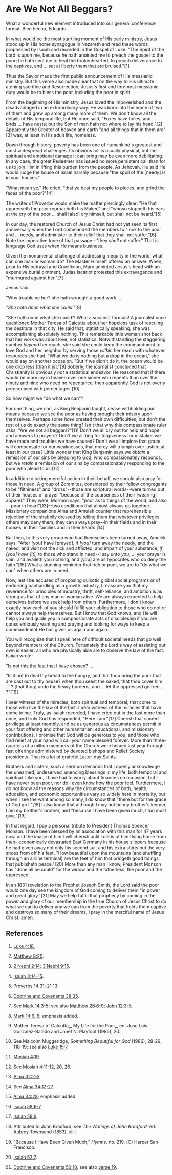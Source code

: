 # Are We Not All Beggars?

What a wonderful new element introduced into our general conference format.
Bien hecho, Eduardo.

In what would be the most startling moment of His early ministry, Jesus stood
up in His home synagogue in Nazareth and read these words prophesied by Isaiah
and recorded in the Gospel of Luke: "The Spirit of the Lord is upon me,
because he hath anointed me to preach the gospel to the poor; he hath sent me
to heal the brokenhearted, to preach deliverance to the captives, and ... set at
liberty them that are bruised."[1]

Thus the Savior made the first public announcement of His messianic ministry.
But this verse also made clear that on the way to His ultimate atoning
sacrifice and Resurrection, Jesus's first and foremost messianic duty would be
to bless the poor, including the poor in spirit.

From the beginning of His ministry, Jesus loved the impoverished and the
disadvantaged in an extraordinary way. He was born into the home of two of
them and grew up among many more of them. We don't know all the details of His
temporal life, but He once said, "Foxes have holes, and ... birds ... have nests;
but the Son of man hath not where to lay his head."[2] Apparently the Creator
of heaven and earth "and all things that in them are"[3] was, at least in His
adult life, homeless.

Down through history, poverty has been one of humankind's greatest and most
widespread challenges. Its obvious toll is usually physical, but the spiritual
and emotional damage it can bring may be even more debilitating. In any case,
the great Redeemer has issued no more persistent call than for us to join Him
in lifting this burden from the people. As Jehovah, He said He would judge the
house of Israel harshly because "the spoil of the [needy] is in your houses."

"What mean ye," He cried, "that ye beat my people to pieces, and grind the
faces of the poor?"[4]

The writer of Proverbs would make the matter piercingly clear: "He that
oppresseth the poor reproacheth his Maker," and "whoso stoppeth his ears at
the cry of the poor ... shall [also] cry himself, but shall not be heard."[5]

In our day, the restored Church of Jesus Christ had not yet seen its first
anniversary when the Lord commanded the members to "look to the poor and ...
needy, and administer to their relief that they shall not suffer."[6] Note the
imperative tone of that passage--"they _shall_ not suffer." That is language
God uses when He means business.

Given the monumental challenge of addressing inequity in the world, what can
one man or woman do? The Master Himself offered an answer. When, prior to His
betrayal and Crucifixion, Mary anointed Jesus's head with an expensive burial
ointment, Judas Iscariot protested this extravagance and "murmured against
her."[7]

Jesus said:

"Why trouble ye her? she hath wrought a good work. ...

_"She hath done what she could."_[8]

"She hath done what she could"! What a succinct formula! A journalist once
questioned Mother Teresa of Calcutta about her hopeless task of rescuing the
destitute in that city. He said that, statistically speaking, she was
accomplishing absolutely nothing. This remarkable little woman shot back that
her work was about love, not statistics. Notwithstanding the staggering number
_beyond_ her reach, she said she could keep the commandment to love God and
her neighbor by serving those _within_ her reach with whatever resources she
had. "What we do is nothing but a drop in the ocean," she would say on another
occasion. "But if we didn't do it, the ocean would be one drop less [than it
is]."[9] Soberly, the journalist concluded that Christianity is obviously
_not_ a statistical endeavor. He reasoned that if there would be more joy in
heaven over one sinner who repents than over the ninety and nine who need no
repentance, then apparently God is not overly preoccupied with
percentages.[10]

So how might we "do what we can"?

For one thing, we can, as King Benjamin taught, cease withholding our means
because we see the poor as having brought their misery upon themselves.
Perhaps some _have_ created their own difficulties, but don't the rest of us
do exactly the same thing? Isn't that why this compassionate ruler asks, "Are
we not all beggars?"[11] Don't we all cry out for help and hope and answers to
prayers? Don't we all beg for forgiveness for mistakes we have made and
troubles we have caused? Don't we all implore that grace will compensate for
our weaknesses, that mercy will triumph over justice at least in our case?
Little wonder that King Benjamin says we _obtain_ a remission of our sins by
pleading to God, who compassionately responds, but we _retain_ a remission of
our sins by compassionately responding to the poor who plead to us.[12]

In addition to taking merciful action in their behalf, we should also pray for
those in need. A group of Zoramites, considered by their fellow congregants to
be "filthiness" and "dross"--those are scriptural words--were turned out of
their houses of prayer "because of the coarseness of their [wearing] apparel."
They were, Mormon says, "poor as to things of the world; and also ... poor in
heart"[13]--two conditions that almost always go together. Missionary
companions Alma and Amulek counter that reprehensible rejection of the
shabbily dressed by telling them that whatever privileges others may deny
them, they can always pray--in their fields and in their houses, in their
families and in their hearts.[14]

But then, to this very group who had themselves been turned away, Amulek says,
"After [you] have [prayed], if _[you]_ turn away the needy, and the naked, and
visit not the sick and afflicted, and impart of your substance, _if [you] have
[it],_ to those who stand in need--I say unto _you,_ ... your prayer is vain,
and availeth you nothing, and [you] are as hypocrites who do deny the
faith."[15] What a stunning reminder that rich _or_ poor, we are to "do what
we can" when others are in need.

Now, lest I be accused of proposing quixotic global social programs or of
endorsing panhandling as a growth industry, I reassure you that my reverence
for principles of industry, thrift, self-reliance, and ambition is as strong
as that of any man or woman alive. We are always expected to help ourselves
before we seek help from others. Furthermore, I don't know exactly how each of
you should fulfill your obligation to those who do not or cannot always help
themselves. But I know that God knows, and He will help you and guide you in
compassionate acts of discipleship if you are conscientiously wanting and
praying and looking for ways to keep a commandment He has given us again and
again.

You will recognize that I speak here of difficult societal needs that go well
beyond members of the Church. Fortunately the Lord's way of assisting our own
is easier: all who are physically able are to observe the law of the fast.
Isaiah wrote:

"Is not this the fast that I have chosen? ...

"Is it not to deal thy bread to the hungry, and that thou bring the poor that
are cast out to thy house? when thou seest the naked, that thou cover him ... ?
[that thou] undo the heavy burdens, and ... let the oppressed go free ... ?"[16]

I bear witness of the miracles, both spiritual and temporal, that come to
those who live the law of the fast. I bear witness of the miracles that have
come to me. Truly, as Isaiah recorded, I have cried out in the fast more than
once, and truly God has responded, "Here I am."[17] Cherish that sacred
privilege at least monthly, and be as generous as circumstances permit in your
fast offering and other humanitarian, educational, and missionary
contributions. I promise that God will be generous to you, and those who find
relief at your hand will call your name blessed forever. More than three-
quarters of a million members of the Church were helped last year through fast
offerings administered by devoted bishops and Relief Society presidents. That
is a lot of grateful Latter-day Saints.

Brothers and sisters, such a sermon demands that I openly acknowledge the
unearned, undeserved, unending blessings in my life, both temporal and
spiritual. Like you, I have had to worry about finances on occasion, but I
have never been poor, nor do I even know how the poor feel. Furthermore, I do
not know all the reasons why the circumstances of birth, health, education,
and economic opportunities vary so widely here in mortality, but when I see
the want among so many, I do know that "there but for the grace of God go
I."[18] I also know that although I may not be my brother's keeper, I am my
brother's brother, and "because I have been given much, I too must give."[19]

In that regard, I pay a personal tribute to President Thomas Spencer Monson. I
have been blessed by an association with this man for 47 years now, and the
image of him I will cherish until I die is of him flying home from then-
economically devastated East Germany in his house slippers because he had
given away not only his second suit and his extra shirts but the very shoes
from off his feet. "How beautiful upon the mountains [and shuffling through an
airline terminal] are the feet of him that bringeth good tidings, that
publisheth peace."[20] More than any man I know, President Monson has "done
all he could" for the widow and the fatherless, the poor and the oppressed.

In an 1831 revelation to the Prophet Joseph Smith, the Lord said the poor
would one day see the kingdom of God coming to deliver them "in power and
great glory."[21] May we help fulfill that prophecy by coming in the power and
glory of our membership in the true Church of Jesus Christ to do what we can
to deliver any we can from the poverty that holds them captive and destroys so
many of their dreams, I pray in the merciful name of Jesus Christ, amen.

## References

  1. [Luke 4:18.](https://www.lds.org/scriptures/nt/luke/4.18?lang=eng#17)

  2. [Matthew 8:20](https://www.lds.org/scriptures/nt/matt/8.20?lang=eng#19).

  3. [2 Nephi 2:14](https://www.lds.org/scriptures/bofm/2-ne/2.14?lang=eng#13); [3 Nephi 9:15](https://www.lds.org/scriptures/bofm/3-ne/9.15?lang=eng#14).

  4. [Isaiah 3:14-15](https://www.lds.org/scriptures/ot/isa/3.14-15?lang=eng#13).

  5. [Proverbs 14:31](https://www.lds.org/scriptures/ot/prov/14.31?lang=eng#30); [21:13](https://www.lds.org/scriptures/ot/prov/21.13?lang=eng#12).

  6. [Doctrine and Covenants 38:35](https://www.lds.org/scriptures/dc-testament/dc/38.35?lang=eng#34).

  7. See [Mark 14:3-5](https://www.lds.org/scriptures/nt/mark/14.3-5?lang=eng#2); see also [Matthew 26:6-9](https://www.lds.org/scriptures/nt/matt/26.6-9?lang=eng#5); [John 12:3-5](https://www.lds.org/scriptures/nt/john/12.3-5?lang=eng#2).

  8. [Mark 14:6, 8](https://www.lds.org/scriptures/nt/mark/14.6,8?lang=eng#5); emphasis added.

  9. Mother Teresa of Calcutta,_ My Life for the Poor,_ ed. Jose Luis Gonzalez-Balado and Janet N. Playfoot (1985), 20.

  10. See Malcolm Muggeridge, _Something Beautiful for God_ (1986), 28-29, 118-19; see also [Luke 15:7](https://www.lds.org/scriptures/nt/luke/15.7?lang=eng#6).

  11. [Mosiah 4:19](https://www.lds.org/scriptures/bofm/mosiah/4.19?lang=eng#18).

  12. See [Mosiah 4:11-12, 20, 26](https://www.lds.org/scriptures/bofm/mosiah/4.11-12,20,26?lang=eng#10).

  13. [Alma 32:2-3](https://www.lds.org/scriptures/bofm/alma/32.2-3?lang=eng#1).

  14. See [Alma 34:17-27](https://www.lds.org/scriptures/bofm/alma/34.17-27?lang=eng#16).

  15. [Alma 34:28](https://www.lds.org/scriptures/bofm/alma/34.28?lang=eng#27); emphasis added.

  16. [Isaiah 58:6-7](https://www.lds.org/scriptures/ot/isa/58.6-7?lang=eng#5).

  17. [Isaiah 58:9](https://www.lds.org/scriptures/ot/isa/58.9?lang=eng#8).

  18. Attributed to John Bradford; see _The Writings of John Bradford,_ ed. Aubrey Townsend (1853), xliii.

  19. "Because I Have Been Given Much," _Hymns,_ no. 219. (C) Harper San Francisco.

  20. [Isaiah 52:7](https://www.lds.org/scriptures/ot/isa/52.7?lang=eng#6).

  21. [Doctrine and Covenants 56:18](https://www.lds.org/scriptures/dc-testament/dc/56.18?lang=eng#17); see also [verse 19](https://www.lds.org/scriptures/dc-testament/dc/56.19?lang=eng#18).

